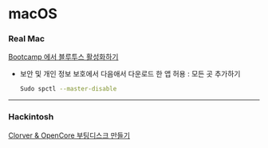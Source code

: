 # macOS

### Real Mac

[Bootcamp 에서 블루투스 활성화하기](macOS%20ce906839f4b54d55b9c5e1373baf83fc/Bootcamp%20%E1%84%8B%E1%85%A6%E1%84%89%E1%85%A5%20%E1%84%87%E1%85%B3%E1%86%AF%E1%84%85%E1%85%AE%E1%84%90%E1%85%AE%E1%84%89%E1%85%B3%20%E1%84%92%E1%85%AA%E1%86%AF%E1%84%89%E1%85%A5%E1%86%BC%E1%84%92%E1%85%AA%E1%84%92%E1%85%A1%E1%84%80%E1%85%B5%20cf7225824741454da045ee8243c4a22d.md)

- 보안 및 개인 정보 보호에서 다음애서 다운로드 한 앱 허용 : 모든 곳 추가하기

    ```bash
    Sudo spctl --master-disable
    ```

---

### Hackintosh

[Clorver & OpenCore 부팅디스크 만들기](macOS%20ce906839f4b54d55b9c5e1373baf83fc/Clorver%20&%20OpenCore%20%E1%84%87%E1%85%AE%E1%84%90%E1%85%B5%E1%86%BC%E1%84%83%E1%85%B5%E1%84%89%E1%85%B3%E1%84%8F%E1%85%B3%20%E1%84%86%E1%85%A1%E1%86%AB%E1%84%83%E1%85%B3%E1%86%AF%E1%84%80%E1%85%B5%20021424b258c84c229b9a245c4a3abc36.md)